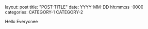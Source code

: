 layout: post
title: "POST-TITLE"
date: YYYY-MM-DD hh:mm:ss -0000
categories: CATEGORY-1 CATEGORY-2

Hello Everyonee
